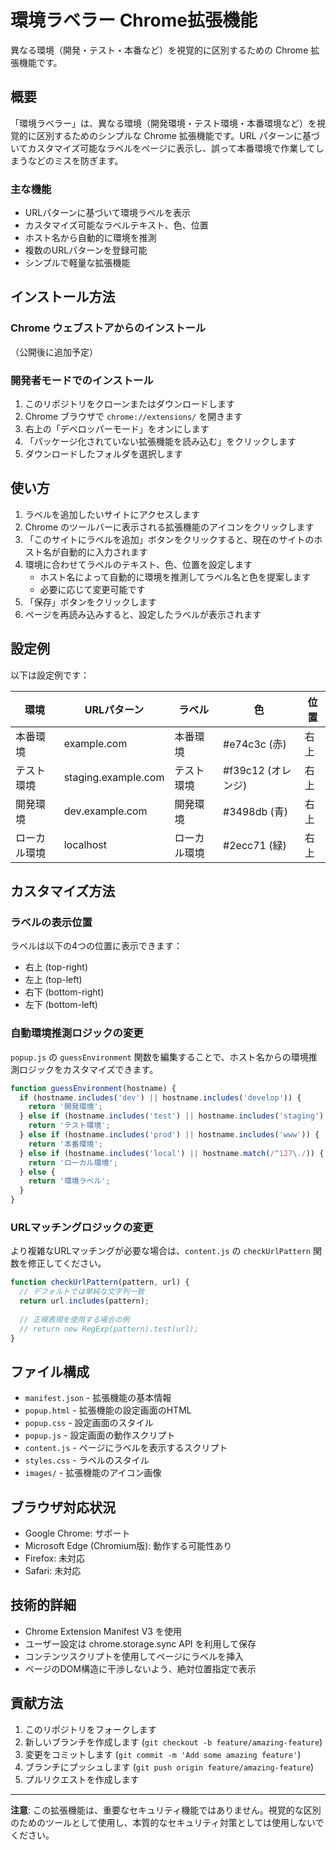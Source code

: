 # 環境ラベラー Chrome拡張機能

異なる環境（開発・テスト・本番など）を視覚的に区別するための Chrome 拡張機能です。

## 概要

「環境ラベラー」は、異なる環境（開発環境・テスト環境・本番環境など）を視覚的に区別するためのシンプルな Chrome 拡張機能です。URL パターンに基づいてカスタマイズ可能なラベルをページに表示し、誤って本番環境で作業してしまうなどのミスを防ぎます。

### 主な機能

- URLパターンに基づいて環境ラベルを表示
- カスタマイズ可能なラベルテキスト、色、位置
- ホスト名から自動的に環境を推測
- 複数のURLパターンを登録可能
- シンプルで軽量な拡張機能

## インストール方法

### Chrome ウェブストアからのインストール

（公開後に追加予定）

### 開発者モードでのインストール

1. このリポジトリをクローンまたはダウンロードします
2. Chrome ブラウザで `chrome://extensions/` を開きます
3. 右上の「デベロッパーモード」をオンにします
4. 「パッケージ化されていない拡張機能を読み込む」をクリックします
5. ダウンロードしたフォルダを選択します

## 使い方

1. ラベルを追加したいサイトにアクセスします
2. Chrome のツールバーに表示される拡張機能のアイコンをクリックします
3. 「このサイトにラベルを追加」ボタンをクリックすると、現在のサイトのホスト名が自動的に入力されます
4. 環境に合わせてラベルのテキスト、色、位置を設定します
   - ホスト名によって自動的に環境を推測してラベル名と色を提案します
   - 必要に応じて変更可能です
5. 「保存」ボタンをクリックします
6. ページを再読み込みすると、設定したラベルが表示されます

## 設定例

以下は設定例です：

| 環境 | URLパターン | ラベル | 色 | 位置 |
|------|------------|-------|-----|------|
| 本番環境 | example.com | 本番環境 | #e74c3c (赤) | 右上 |
| テスト環境 | staging.example.com | テスト環境 | #f39c12 (オレンジ) | 右上 |
| 開発環境 | dev.example.com | 開発環境 | #3498db (青) | 右上 |
| ローカル環境 | localhost | ローカル環境 | #2ecc71 (緑) | 右上 |

## カスタマイズ方法

### ラベルの表示位置

ラベルは以下の4つの位置に表示できます：

- 右上 (top-right)
- 左上 (top-left)
- 右下 (bottom-right)
- 左下 (bottom-left)

### 自動環境推測ロジックの変更

`popup.js` の `guessEnvironment` 関数を編集することで、ホスト名からの環境推測ロジックをカスタマイズできます。

```javascript
function guessEnvironment(hostname) {
  if (hostname.includes('dev') || hostname.includes('develop')) {
    return '開発環境';
  } else if (hostname.includes('test') || hostname.includes('staging') || hostname.includes('stg')) {
    return 'テスト環境';
  } else if (hostname.includes('prod') || hostname.includes('www')) {
    return '本番環境';
  } else if (hostname.includes('local') || hostname.match(/^127\./)) {
    return 'ローカル環境';
  } else {
    return '環境ラベル';
  }
}
```

### URLマッチングロジックの変更

より複雑なURLマッチングが必要な場合は、`content.js` の `checkUrlPattern` 関数を修正してください。

```javascript
function checkUrlPattern(pattern, url) {
  // デフォルトでは単純な文字列一致
  return url.includes(pattern);
  
  // 正規表現を使用する場合の例
  // return new RegExp(pattern).test(url);
}
```

## ファイル構成

- `manifest.json` - 拡張機能の基本情報
- `popup.html` - 拡張機能の設定画面のHTML
- `popup.css` - 設定画面のスタイル
- `popup.js` - 設定画面の動作スクリプト
- `content.js` - ページにラベルを表示するスクリプト
- `styles.css` - ラベルのスタイル
- `images/` - 拡張機能のアイコン画像

## ブラウザ対応状況

- Google Chrome: サポート
- Microsoft Edge (Chromium版): 動作する可能性あり
- Firefox: 未対応
- Safari: 未対応

## 技術的詳細

- Chrome Extension Manifest V3 を使用
- ユーザー設定は chrome.storage.sync API を利用して保存
- コンテンツスクリプトを使用してページにラベルを挿入
- ページのDOM構造に干渉しないよう、絶対位置指定で表示

## 貢献方法

1. このリポジトリをフォークします
2. 新しいブランチを作成します (`git checkout -b feature/amazing-feature`)
3. 変更をコミットします (`git commit -m 'Add some amazing feature'`)
4. ブランチにプッシュします (`git push origin feature/amazing-feature`)
5. プルリクエストを作成します


---

**注意**: この拡張機能は、重要なセキュリティ機能ではありません。視覚的な区別のためのツールとして使用し、本質的なセキュリティ対策としては使用しないでください。
